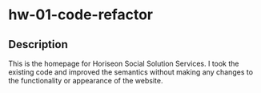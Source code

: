# hw-01-code-refactor

## Description 

This is the homepage for Horiseon Social Solution Services. I took the existing code and improved the semantics without making any changes to the functionality or appearance of the website.
